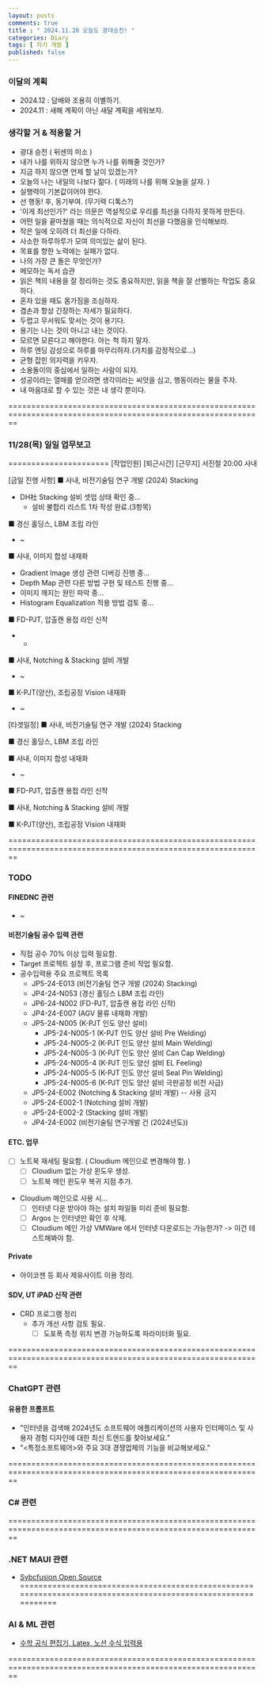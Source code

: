 ```yaml
---
layout: posts
comments: true
title : " 2024.11.28 오늘도 광대승천! "
categories: Diary
tags: [ 자기 개발 ]
published: false
---
```


### 이달의 계획

- 2024.12 : 담배와 조용히 이별하기.
- 2024.11 : 새해 계획이 아닌 새달 계획을 세워보자.

### 생각할 거 & 적용할 거

- 광대 승천 ( 뒤센의 미소 )
- 내가 나를 위하지 않으면 누가 나를 위해줄 것인가?
- 지금 하지 않으면 언제 할 날이 있겠는가?
- 오늘의 나는 내일의 나보다 젊다. ( 미래의 나를 위해 오늘을 살자. )
- 실행력이 기본값이어야 한다.
- 선 행동! 후, 동기부여. (무기력 디톡스?)
- '이게 최선인가?' 라는 의문은 역설적으로 우리를 최선을 다하지 못하게 만든다.
- 어떤 일을 끝마쳤을 때는 의식적으로 자신이 최선을 다했음을 인식해보라.
- 작은 일에 오히려 더 최선을 다하라.
- 사소한 하루하루가 모여 의미있는 삶이 된다.
- 목표를 향한 노력에는 실패가 없다.
- 나의 가장 큰 돌은 무엇인가?
- 메모하는 독서 습관
- 읽은 책의 내용을 잘 정리하는 것도 중요하지만, 읽을 책을 잘 선별하는 작업도 중요하다.
- 혼자 있을 때도 몸가짐을 조심하자.
- 겸손과 항상 긴장하는 자세가 필요하다.
- 두렵고 무서워도 맞서는 것이 용기다.
- 용기는 나는 것이 아니고 내는 것이다.
- 모르면 모른다고 해야한다. 아는 척 하지 말자.
- 하루 엔딩 감성으로 하루를 마무리하자.(가치를 감정적으로...)
- 균형 잡힌 의지력을 키우자.
- 소용돌이의 중심에서 일하는 사람이 되자.
- 성공이라는 열매를 얻으려면 생각이라는 씨앗을 심고, 행동이라는 물을 주자.
- 내 마음대로 할 수 있는 것은 내 생각 뿐이다.

==============================================================================================================

### 11/28(목) 일일 업무보고

======================
[작업인원]  [퇴근시간]  [근무지]
  서진철       20:00      사내

[금일 진행 사항]
■ 사내, 비전기술팀 연구 개발 (2024) Stacking

- DH社 Stacking 설비 셋업 상태 확인 중...
  - 설비 불합리 리스트 1차 작성 완료.(3항목)

■ 경신 홀딩스, LBM 조립 라인

- ~

■ 사내, 이미지 합성 내재화

- Gradient Image 생성 관련 디버깅 진행 중...
- Depth Map 관련 다른 방법 구현 및 테스트 진행 중...
- 이미지 깨지는 원인 파악 중...
- Histogram Equalization 적용 방법 검토 중...

■ FD-PJT, 압출캔 용접 라인 신작

- -

■ 사내, Notching & Stacking 설비 개발

- ~

■ K-PJT(양산), 조립공정 Vision 내재화

- ~

[타겟일정]
■ 사내, 비전기술팀 연구 개발 (2024) Stacking

■ 경신 홀딩스, LBM 조립 라인

■ 사내, 이미지 합성 내재화

- ~

■ FD-PJT, 압출캔 용접 라인 신작

■ 사내, Notching & Stacking 설비 개발

■ K-PJT(양산), 조립공정 Vision 내재화

==============================================================================================================

### TODO

#### FINEDNC 관련

- ~

#### 비전기술팀 공수 입력 관련

- 직접 공수 70% 이상 입력 필요함.
- Target 프로젝트 설정 후, 프로그램 준비 작업 필요함.
- 공수입력용 주요 프로젝트 목록
  - JP5-24-E013 (비전기술팀 연구 개발 (2024) Stacking)
  - JP4-24-N053 (경신 홀딩스 LBM 조립 라인)
  - JP6-24-N002 (FD-PJT, 압출캔 용접 라인 신작)
  - JP4-24-E007 (AGV 물류 내재화 개발)
  - JP5-24-N005 (K-PJT 인도 양산 설비)
    - JP5-24-N005-1 (K-PJT 인도 양산 설비 Pre Welding)
    - JP5-24-N005-2 (K-PJT 인도 양산 설비 Main Welding)
    - JP5-24-N005-3 (K-PJT 인도 양산 설비 Can Cap Welding)
    - JP5-24-N005-4 (K-PJT 인도 양산 설비 EL Feeling)
    - JP5-24-N005-5 (K-PJT 인도 양산 설비 Seal Pin Welding)
    - JP5-24-N005-6 (K-PJT 인도 양산 설비 극판공정 비전 사급)
  - JP5-24-E002 (Notching & Stacking 설비 개발) -- 사용 금지
  - JP5-24-E002-1 (Notching 설비 개발)
  - JP5-24-E002-2 (Stacking 설비 개발)
  - JP4-24-E002 (비전기술팀 연구개발 건 (2024년도))

#### ETC. 업무

- [ ] 노트북 재세팅 필요함. ( Cloudium 메인으로 변경해야 함.  )
  - [ ] Cloudium 없는 가상 윈도우 생성.
  - [ ] 노트북 메인 윈도우 복귀 지점 추가.
- Cloudium 메인으로 사용 시...
  - [ ] 인터넷 다운 받아야 하는 설치 파일들 미리 준비 필요함.
  - [ ] Argos 는 인터넷만 확인 후 삭제.
  - [ ] Cloudium 메인 가상 VMWare 에서 인터넷 다운로드는 가능한가? -> 이건 테스트해봐야 함.

#### Private

- 아이코젠 등 회사 제유사이트 이용 정리.

#### SDV, UT iPAD 신작 관련

- CRD 프로그램 정리
  - 추가 개선 사항 검토 필요.
    - [ ] 도포폭 측정 위치 변경 가능하도록 파라미터화 필요.

==============================================================================================================

### ChatGPT 관련

#### 유용한 프롬프트

- "인터넷을 검색해 2024년도 소프트웨어 애플리케이션의 사용자 인터페이스 및 사용자 경험 디자인에 대한 최신 트렌드를 찾아보세요."
- "<특정소프트웨어>와 주요 3대 경쟁업체의 기능을 비교해보세요."

==============================================================================================================

### C# 관련

==============================================================================================================

### .NET MAUI 관련

- [Sybcfusion Open Source](https://github.com/syncfusion/maui-toolkit)
==============================================================================================================

### AI & ML 관련

- [수학 공식 편집기, Latex, 노션 수식 입력용](https://editor.codecogs.com/)

==============================================================================================================
